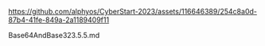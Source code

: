 

https://github.com/alphyos/CyberStart-2023/assets/116646389/254c8a0d-87b4-41fe-849a-2a1189409f11

Base64AndBase323.5.5.md
